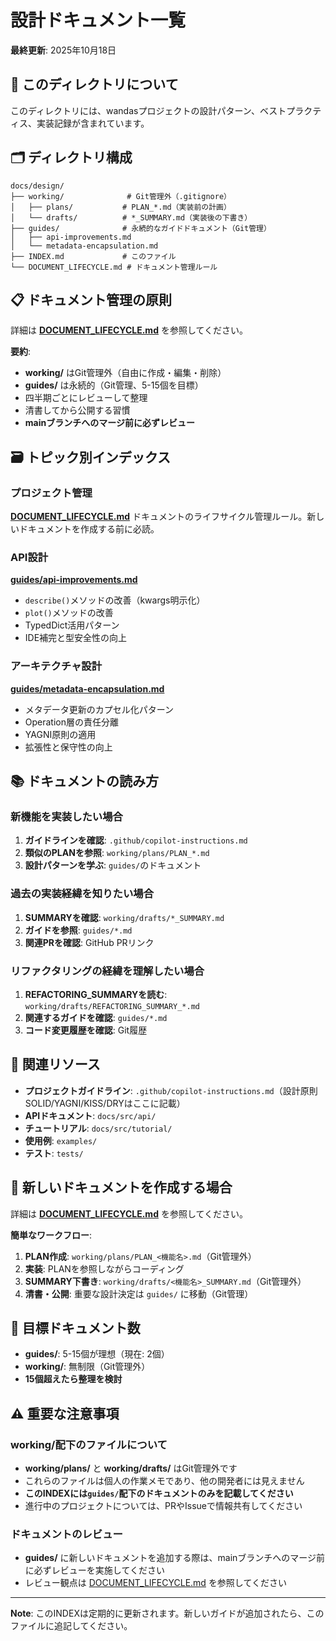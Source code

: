 # 設計ドキュメント一覧

**最終更新**: 2025年10月18日

## 📖 このディレクトリについて

このディレクトリには、wandasプロジェクトの設計パターン、ベストプラクティス、実装記録が含まれています。

## 🗂️ ディレクトリ構成

```text
docs/design/
├── working/              # Git管理外（.gitignore）
│   ├── plans/           # PLAN_*.md（実装前の計画）
│   └── drafts/          # *_SUMMARY.md（実装後の下書き）
├── guides/              # 永続的なガイドドキュメント（Git管理）
│   ├── api-improvements.md
│   └── metadata-encapsulation.md
├── INDEX.md             # このファイル
└── DOCUMENT_LIFECYCLE.md # ドキュメント管理ルール
```

## 📋 ドキュメント管理の原則

詳細は **[DOCUMENT_LIFECYCLE.md](./DOCUMENT_LIFECYCLE.md)** を参照してください。

**要約**:

- **working/** はGit管理外（自由に作成・編集・削除）
- **guides/** は永続的（Git管理、5-15個を目標）
- 四半期ごとにレビューして整理
- 清書してから公開する習慣
- **mainブランチへのマージ前に必ずレビュー**

## 🗃️ トピック別インデックス

### プロジェクト管理

**[DOCUMENT_LIFECYCLE.md](./DOCUMENT_LIFECYCLE.md)**
ドキュメントのライフサイクル管理ルール。新しいドキュメントを作成する前に必読。

### API設計

**[guides/api-improvements.md](./guides/api-improvements.md)**

- `describe()`メソッドの改善（kwargs明示化）
- `plot()`メソッドの改善
- TypedDict活用パターン
- IDE補完と型安全性の向上

### アーキテクチャ設計

**[guides/metadata-encapsulation.md](./guides/metadata-encapsulation.md)**

- メタデータ更新のカプセル化パターン
- Operation層の責任分離
- YAGNI原則の適用
- 拡張性と保守性の向上

## 📚 ドキュメントの読み方

### 新機能を実装したい場合

1. **ガイドラインを確認**: `.github/copilot-instructions.md`
2. **類似のPLANを参照**: `working/plans/PLAN_*.md`
3. **設計パターンを学ぶ**: `guides/`のドキュメント

### 過去の実装経緯を知りたい場合

1. **SUMMARYを確認**: `working/drafts/*_SUMMARY.md`
2. **ガイドを参照**: `guides/*.md`
3. **関連PRを確認**: GitHub PRリンク

### リファクタリングの経緯を理解したい場合

1. **REFACTORING_SUMMARYを読む**: `working/drafts/REFACTORING_SUMMARY_*.md`
2. **関連するガイドを確認**: `guides/*.md`
3. **コード変更履歴を確認**: Git履歴

## 🔗 関連リソース

- **プロジェクトガイドライン**: `.github/copilot-instructions.md`（設計原則SOLID/YAGNI/KISS/DRYはここに記載）
- **APIドキュメント**: `docs/src/api/`
- **チュートリアル**: `docs/src/tutorial/`
- **使用例**: `examples/`
- **テスト**: `tests/`

## 📝 新しいドキュメントを作成する場合

詳細は **[DOCUMENT_LIFECYCLE.md](./DOCUMENT_LIFECYCLE.md)** を参照してください。

**簡単なワークフロー**:

1. **PLAN作成**: `working/plans/PLAN_<機能名>.md`（Git管理外）
2. **実装**: PLANを参照しながらコーディング
3. **SUMMARY下書き**: `working/drafts/<機能名>_SUMMARY.md`（Git管理外）
4. **清書・公開**: 重要な設計決定は `guides/` に移動（Git管理）

## 🎯 目標ドキュメント数

- **guides/**: 5-15個が理想（現在: 2個）
- **working/**: 無制限（Git管理外）
- **15個超えたら整理を検討**

## ⚠️ 重要な注意事項

### working/配下のファイルについて

- **working/plans/** と **working/drafts/** はGit管理外です
- これらのファイルは個人の作業メモであり、他の開発者には見えません
- **このINDEXには`guides/`配下のドキュメントのみを記載してください**
- 進行中のプロジェクトについては、PRやIssueで情報共有してください

### ドキュメントのレビュー

- **guides/** に新しいドキュメントを追加する際は、mainブランチへのマージ前に必ずレビューを実施してください
- レビュー観点は [DOCUMENT_LIFECYCLE.md](./DOCUMENT_LIFECYCLE.md) を参照してください

---

**Note**: このINDEXは定期的に更新されます。新しいガイドが追加されたら、このファイルに追記してください。
